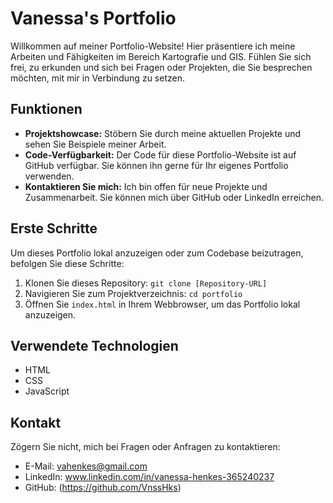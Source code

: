 # Vanessa's Portfolio

Willkommen auf meiner Portfolio-Website! Hier präsentiere ich meine Arbeiten und Fähigkeiten im Bereich Kartografie und GIS. Fühlen Sie sich frei, zu erkunden und sich bei Fragen oder Projekten, die Sie besprechen möchten, mit mir in Verbindung zu setzen.

## Funktionen

- **Projektshowcase:** Stöbern Sie durch meine aktuellen Projekte und sehen Sie Beispiele meiner Arbeit.
- **Code-Verfügbarkeit:** Der Code für diese Portfolio-Website ist auf GitHub verfügbar. Sie können ihn gerne für Ihr eigenes Portfolio verwenden.
- **Kontaktieren Sie mich:** Ich bin offen für neue Projekte und Zusammenarbeit. Sie können mich über GitHub oder LinkedIn erreichen.

## Erste Schritte

Um dieses Portfolio lokal anzuzeigen oder zum Codebase beizutragen, befolgen Sie diese Schritte:

1. Klonen Sie dieses Repository: `git clone [Repository-URL]`
2. Navigieren Sie zum Projektverzeichnis: `cd portfolio`
3. Öffnen Sie `index.html` in Ihrem Webbrowser, um das Portfolio lokal anzuzeigen.

## Verwendete Technologien

- HTML
- CSS
- JavaScript

## Kontakt

Zögern Sie nicht, mich bei Fragen oder Anfragen zu kontaktieren:

- E-Mail: vahenkes@gmail.com
- LinkedIn: www.linkedin.com/in/vanessa-henkes-365240237
- GitHub: (https://github.com/VnssHks)
